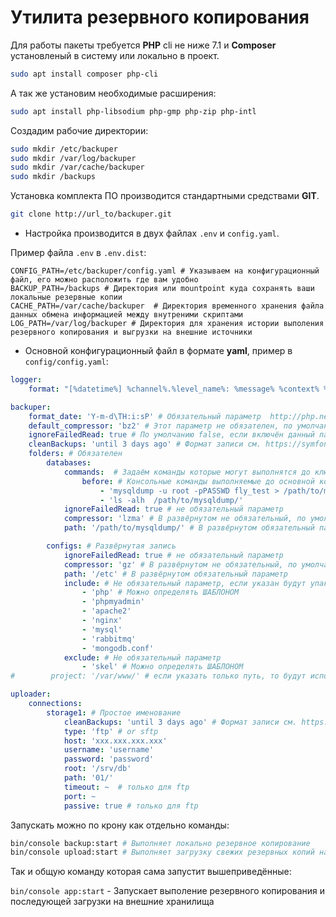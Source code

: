 # Утилита резервного копирования

Для работы пакеты требуется **PHP** cli не ниже 7.1 и **Сomposer** установленый в систему или локально в проект.

```bash
sudo apt install composer php-cli
```

А так же установим необходимые расширения:
```bash
sudo apt install php-libsodium php-gmp php-zip php-intl
```

Создадим рабочие директории:
```bash
sudo mkdir /etc/backuper
sudo mkdir /var/log/backuper
sudo mkdir /var/cache/backuper
sudo mkdir /backups
```

Установка комплекта ПО производится стандартными средствами **GIT**.
```bash
git clone http://url_to/backuper.git
```

* Настройка производится в двух файлах `.env` и `config.yaml`.

Пример файла `.env` в `.env.dist`:
```dotenv
CONFIG_PATH=/etc/backuper/config.yaml # Указываем на конфигурационный файл, его можно расположить где вам удобно
BACKUP_PATH=/backups # Директория или mountpoint куда сохранять ваши локальные резервные копии
CACHE_PATH=/var/cache/backuper  # Директория временного хранения файла данных обмена информацией между внутреними скриптами
LOG_PATH=/var/log/backuper # Директория для хранения истории выполения резервного копирования и выгрузки на внешние источники
``` 

* Основной конфигурационный файл в формате **yaml**, пример в `config/config.yaml`:

```yaml
logger:
    format: "[%datetime%] %channel%.%level_name%: %message% %context% %extra% \n"

backuper:
    format_date: 'Y-m-d\TH:i:sP' # Обязательный параметр  http://php.net/manual/ru/class.datetime.php#datetime.constants.atom
    default_compressor: 'bz2' # Этот параметр не обязателен, по умолчанию tar
    ignoreFailedRead: true # По умолчанию false, если включён данный парамер в true, то в архив попадут только доступные файлы
    cleanBackups: 'until 3 days ago' # Формат записи см. https://symfony.com/doc/current/components/finder.html#file-date
    folders: # Обязателен
        databases:
            commands:  # Задаём команды которые могут выполнятся до ключ before так и после ключ after
                before: # Консольные команды выполняемые до основной команды
                    - 'mysqldump -u root -pPASSWD fly_test > /path/to/mysqldump/fly_test.sql ; sync ; sync ; sync'
                    - 'ls -alh  /path/to/mysqldump/'
            ignoreFailedRead: true # не обязательный параметр
            compressor: 'lzma' # В развёрнутом не обязательный, по умолчанию будет использован default_compressor
            path: '/path/to/mysqldump/' # В развёрнутом обязательный параметр

        configs: # Развёрнутая запись
            ignoreFailedRead: true # не обязательный параметр
            compressor: 'gz' # В развёрнутом не обязательный, по умолчанию будет использован default_compressor
            path: '/etc' # В развёрнутом обязательный параметр
            include: # Не обязательный параметр, если указан будут упакованы только перечисленные папки и файлы
                - 'php' # Можно определять ШАБЛОНОМ
                - 'phpmyadmin'
                - 'apache2'
                - 'nginx'
                - 'mysql'
                - 'rabbitmq'
                - 'mongodb.conf'
            exclude: # Не обязательный параметр
                - 'skel' # Можно определять ШАБЛОНОМ
#        project: '/var/www/' # если указать только путь, то будут использованы default_compressor, cleanBackups и ignoreFailedRead из общих настроек

uploader:
    connections:
        storage1: # Простое именование
            cleanBackups: 'until 3 days ago' # Формат записи см. https://symfony.com/doc/current/components/finder.html#file-date
            type: 'ftp' # or sftp
            host: 'xxx.xxx.xxx.xxx'
            username: 'username'
            password: 'password'
            root: '/srv/db'
            path: '01/'
            timeout: ~  # только для ftp
            port: ~
            passive: true # только для ftp
``` 

Запускать можно по крону как отдельно команды:

```bash 
bin/console backup:start # Выполняет локально резервное копирование
bin/console upload:start # Выполняет загрузку свежих резервных копий на внешние хранилища
```

Так и общую команду которая сама запустит вышеприведённые:

`bin/console app:start` - Запускает выполение резервного копирования и последующей загрузки на внешние хранилища 